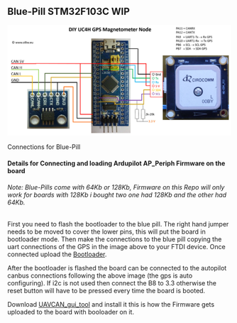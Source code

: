 

 ## Blue-Pill STM32F103C WIP

 ![QNU](/Blue-Pill_STM32F103/Images/Blue-Pill-Conn.jpg)

 Connections for Blue-Pill

 #### Details for Connecting and loading Ardupilot AP_Periph Firmware on the board

 ###### Note: Blue-Pills come with 64Kb or 128Kb, Firmware on this Repo will only work for boards with 128Kb i bought two one had 128Kb and the other had 64Kb.

First you need to flash the bootloader to the blue pill. The right hand jumper needs to be moved to cover the lower pins, this will put the board in bootloader mode. Then make the connections to the blue pill copying the uart connections of the GPS in the image above to your FTDI device. Once connected upload the [Bootloader](/Blue-Pill_STM32F103/Binaries/f103-GPS-Blue_bl.bin).

After the bootloader is flashed the board can be connected to the autopilot canbus connections following the above image (the gps is auto configuring).  If i2c is not used then connect the B8 to 3.3 otherwise the reset button will have to be pressed every time the board is booted.

Download [UAVCAN_gui_tool](https://uavcan.org/GUI_Tool/Overview/) and install it this is how the Firmware gets uploaded to the board with booloader on it.

